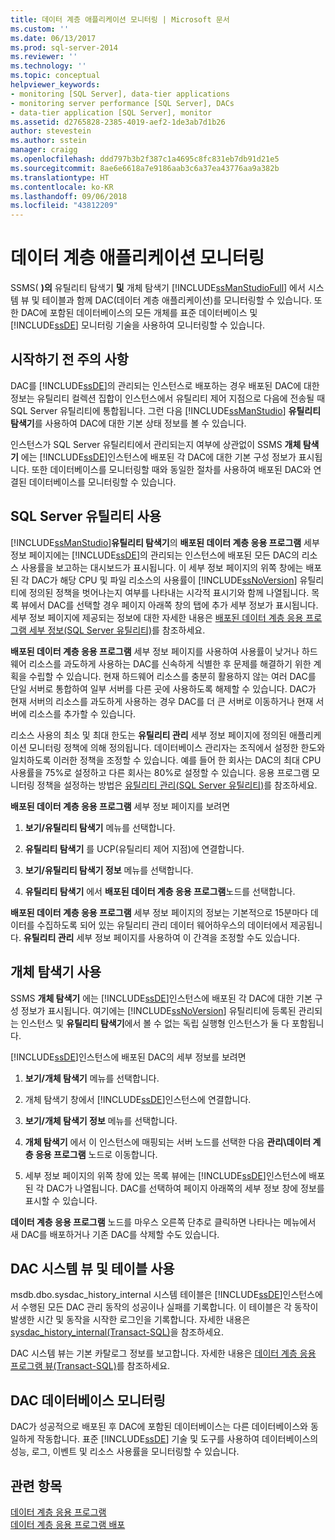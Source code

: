 ```yaml
---
title: 데이터 계층 애플리케이션 모니터링 | Microsoft 문서
ms.custom: ''
ms.date: 06/13/2017
ms.prod: sql-server-2014
ms.reviewer: ''
ms.technology: ''
ms.topic: conceptual
helpviewer_keywords:
- monitoring [SQL Server], data-tier applications
- monitoring server performance [SQL Server], DACs
- data-tier application [SQL Server], monitor
ms.assetid: d2765828-2385-4019-aef2-1de3ab7d1b26
author: stevestein
ms.author: sstein
manager: craigg
ms.openlocfilehash: ddd797b3b2f387c1a4695c8fc831eb7db91d21e5
ms.sourcegitcommit: 8ae6e6618a7e9186aab3c6a37ea43776aa9a382b
ms.translationtype: HT
ms.contentlocale: ko-KR
ms.lasthandoff: 09/06/2018
ms.locfileid: "43812209"
---
```

# <a name="monitor-data-tier-applications"></a>데이터 계층 애플리케이션 모니터링
  SSMS( **)의** 유틸리티 탐색기 **및** 개체 탐색기 [!INCLUDE[ssManStudioFull](../../includes/ssmanstudiofull-md.md)] 에서 시스템 뷰 및 테이블과 함께 DAC(데이터 계층 애플리케이션)를 모니터링할 수 있습니다. 또한 DAC에 포함된 데이터베이스의 모든 개체를 표준 데이터베이스 및 [!INCLUDE[ssDE](../../includes/ssde-md.md)] 모니터링 기술을 사용하여 모니터링할 수 있습니다.  
  
## <a name="before-you-begin"></a>시작하기 전 주의 사항  
 DAC를 [!INCLUDE[ssDE](../../includes/ssde-md.md)]의 관리되는 인스턴스로 배포하는 경우 배포된 DAC에 대한 정보는 유틸리티 컬렉션 집합이 인스턴스에서 유틸리티 제어 지점으로 다음에 전송될 때 SQL Server 유틸리티에 통합됩니다. 그런 다음 [!INCLUDE[ssManStudio](../../includes/ssmanstudio-md.md)] **유틸리티 탐색기**를 사용하여 DAC에 대한 기본 상태 정보를 볼 수 있습니다.  
  
 인스턴스가 SQL Server 유틸리티에서 관리되는지 여부에 상관없이 SSMS **개체 탐색기** 에는 [!INCLUDE[ssDE](../../includes/ssde-md.md)]인스턴스에 배포된 각 DAC에 대한 기본 구성 정보가 표시됩니다. 또한 데이터베이스를 모니터링할 때와 동일한 절차를 사용하여 배포된 DAC와 연결된 데이터베이스를 모니터링할 수 있습니다.  
  
## <a name="using-the-sql-server-utility"></a>SQL Server 유틸리티 사용  
 [!INCLUDE[ssManStudio](../../includes/ssmanstudio-md.md)]**유틸리티 탐색기**의 **배포된 데이터 계층 응용 프로그램** 세부 정보 페이지에는 [!INCLUDE[ssDE](../../includes/ssde-md.md)]의 관리되는 인스턴스에 배포된 모든 DAC의 리소스 사용률을 보고하는 대시보드가 표시됩니다. 이 세부 정보 페이지의 위쪽 창에는 배포된 각 DAC가 해당 CPU 및 파일 리소스의 사용률이 [!INCLUDE[ssNoVersion](../../includes/ssnoversion-md.md)] 유틸리티에 정의된 정책을 벗어나는지 여부를 나타내는 시각적 표시기와 함께 나열됩니다. 목록 뷰에서 DAC를 선택할 경우 페이지 아래쪽 창의 탭에 추가 세부 정보가 표시됩니다. 세부 정보 페이지에 제공되는 정보에 대한 자세한 내용은 [배포된 데이터 계층 응용 프로그램 세부 정보&#40;SQL Server 유틸리티&#41;](../../database-engine/deployed-data-tier-application-details-sql-server-utility.md)를 참조하세요.  
  
 **배포된 데이터 계층 응용 프로그램** 세부 정보 페이지를 사용하여 사용률이 낮거나 하드웨어 리소스를 과도하게 사용하는 DAC를 신속하게 식별한 후 문제를 해결하기 위한 계획을 수립할 수 있습니다. 현재 하드웨어 리소스를 충분히 활용하지 않는 여러 DAC를 단일 서버로 통합하여 일부 서버를 다른 곳에 사용하도록 해제할 수 있습니다. DAC가 현재 서버의 리소스를 과도하게 사용하는 경우 DAC를 더 큰 서버로 이동하거나 현재 서버에 리소스를 추가할 수 있습니다.  
  
 리소스 사용의 최소 및 최대 한도는 **유틸리티 관리** 세부 정보 페이지에 정의된 애플리케이션 모니터링 정책에 의해 정의됩니다. 데이터베이스 관리자는 조직에서 설정한 한도와 일치하도록 이러한 정책을 조정할 수 있습니다. 예를 들어 한 회사는 DAC의 최대 CPU 사용률을 75%로 설정하고 다른 회사는 80%로 설정할 수 있습니다. 응용 프로그램 모니터링 정책을 설정하는 방법은 [유틸리티 관리&#40;SQL Server 유틸리티&#41;](../../database-engine/utility-administration-sql-server-utility.md)를 참조하세요.  
  
 **배포된 데이터 계층 응용 프로그램** 세부 정보 페이지를 보려면  
  
1.  **보기/유틸리티 탐색기** 메뉴를 선택합니다.  
  
2.  **유틸리티 탐색기** 를 UCP(유틸리티 제어 지점)에 연결합니다.  
  
3.  **보기/유틸리티 탐색기 정보** 메뉴를 선택합니다.  
  
4.  **유틸리티 탐색기** 에서 **배포된 데이터 계층 응용 프로그램**노드를 선택합니다.  
  
 **배포된 데이터 계층 응용 프로그램** 세부 정보 페이지의 정보는 기본적으로 15분마다 데이터를 수집하도록 되어 있는 유틸리티 관리 데이터 웨어하우스의 데이터에서 제공됩니다. **유틸리티 관리** 세부 정보 페이지를 사용하여 이 간격을 조정할 수도 있습니다.  
  
## <a name="using-object-explorer"></a>개체 탐색기 사용  
 SSMS **개체 탐색기** 에는 [!INCLUDE[ssDE](../../includes/ssde-md.md)]인스턴스에 배포된 각 DAC에 대한 기본 구성 정보가 표시됩니다. 여기에는 [!INCLUDE[ssNoVersion](../../includes/ssnoversion-md.md)] 유틸리티에 등록된 관리되는 인스턴스 및 **유틸리티 탐색기**에서 볼 수 없는 독립 실행형 인스턴스가 둘 다 포함됩니다.  
  
 [!INCLUDE[ssDE](../../includes/ssde-md.md)]인스턴스에 배포된 DAC의 세부 정보를 보려면  
  
1.  **보기/개체 탐색기** 메뉴를 선택합니다.  
  
2.  개체 탐색기 창에서 [!INCLUDE[ssDE](../../includes/ssde-md.md)]인스턴스에 연결합니다.  
  
3.  **보기/개체 탐색기 정보** 메뉴를 선택합니다.  
  
4.  **개체 탐색기** 에서 이 인스턴스에 매핑되는 서버 노드를 선택한 다음 **관리\데이터 계층 응용 프로그램** 노드로 이동합니다.  
  
5.  세부 정보 페이지의 위쪽 창에 있는 목록 뷰에는 [!INCLUDE[ssDE](../../includes/ssde-md.md)]인스턴스에 배포된 각 DAC가 나열됩니다. DAC를 선택하여 페이지 아래쪽의 세부 정보 창에 정보를 표시할 수 있습니다.  
  
 **데이터 계층 응용 프로그램** 노드를 마우스 오른쪽 단추로 클릭하면 나타나는 메뉴에서 새 DAC를 배포하거나 기존 DAC를 삭제할 수도 있습니다.  
  
## <a name="using-the-dac-system-views-and-tables"></a>DAC 시스템 뷰 및 테이블 사용  
 msdb.dbo.sysdac_history_internal 시스템 테이블은 [!INCLUDE[ssDE](../../includes/ssde-md.md)]인스턴스에서 수행된 모든 DAC 관리 동작의 성공이나 실패를 기록합니다. 이 테이블은 각 동작이 발생한 시간 및 동작을 시작한 로그인을 기록합니다. 자세한 내용은 [sysdac_history_internal&#40;Transact-SQL&#41;](/sql/relational-databases/system-tables/data-tier-application-tables-sysdac-history-internal)을 참조하세요.  
  
 DAC 시스템 뷰는 기본 카탈로그 정보를 보고합니다. 자세한 내용은 [데이터 계층 응용 프로그램 뷰&#40;Transact-SQL&#41;](/sql/relational-databases/system-catalog-views/data-tier-application-views-dbo-sysdac-instances)를 참조하세요.  
  
## <a name="monitoring-dac-databases"></a>DAC 데이터베이스 모니터링  
 DAC가 성공적으로 배포된 후 DAC에 포함된 데이터베이스는 다른 데이터베이스와 동일하게 작동합니다. 표준 [!INCLUDE[ssDE](../../includes/ssde-md.md)] 기술 및 도구를 사용하여 데이터베이스의 성능, 로그, 이벤트 및 리소스 사용률을 모니터링할 수 있습니다.  
  
## <a name="see-also"></a>관련 항목  
 [데이터 계층 응용 프로그램](data-tier-applications.md)   
 [데이터 계층 응용 프로그램 배포](deploy-a-data-tier-application.md)  
  
  
